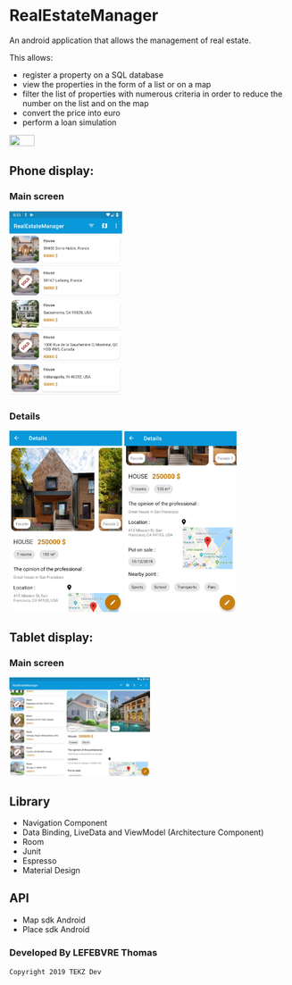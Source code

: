 # RealEstateManager

An android application that allows the management of real estate.

This allows:
- register a property on a SQL database
- view the properties in the form of a list or on a map
- filter the list of properties with numerous criteria in order to reduce the number on the list and on the map
- convert the price into euro
- perform a loan simulation

<img src="./readme/presentation.gif" width="30%" height="30%">

## Phone display:
### Main screen

<img src="./readme/phone_display.jpg" width="40%" height="40%">

### Details

<img src="./readme/phone_details_start.jpg" width="40%" height="40%"> <img src="./readme/phone_details_end.jpg" width="40%" height="40%">

## Tablet display:
### Main screen

<img src="./readme/tablet_display.jpg" width="50%" height="50%">










## Library
- Navigation Component
- Data Binding, LiveData and ViewModel (Architecture Component)
- Room
- Junit
- Espresso
- Material Design

## API
- Map sdk Android
- Place sdk Android 

### Developed By LEFEBVRE Thomas

    Copyright 2019 TEKZ Dev

